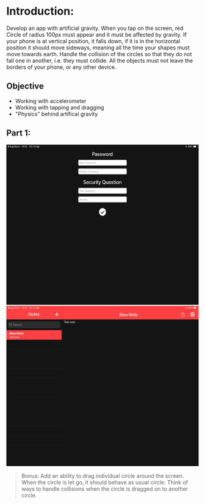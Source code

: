 # Introduction:

Develop an app with artificial gravity. When you tap on the screen, red Circle of radius 100px must appear and it must be affected by gravity. If your phone is at vertical position, it falls down, if it is in the horizontal position it should move sideways, meaning all the time your shapes must move towards earth. Handle the collision of the circles so that they do not fall one in another, i.e. they must collide. All the objects must not leave the borders of your phone, or any other device.

## Objective

- Working with accelerometer
- Working with tapping and dragging
- "Physics" behind artifical gravity

## Part 1:

<center>
<img src="https://github.com/alem-01/alem_public/blob/master/resources/secureNotes.01.jpg?raw=true" style = "width: 620px !important; height: 420px !important;"/>
</center>

<center>
<img src="https://github.com/alem-01/alem_public/blob/master/resources/secureNotes.02.jpg?raw=true" style = "width: 620px !important; height: 420px !important;"/>
</center>


> Bonus: Add an ability to drag individual circle around the screen. When the circle is let go, it should behave as usual circle. Think of ways to handle collisions when the circle is dragged on to another circle.